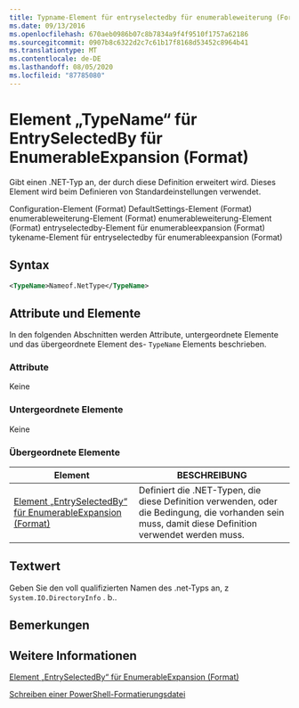```yaml
---
title: Typname-Element für entryselectedby für enumerableweiterung (Format) | Microsoft-Dokumentation
ms.date: 09/13/2016
ms.openlocfilehash: 670aeb0986b07c8b7834a9f4f9510f1757a62186
ms.sourcegitcommit: 0907b8c6322d2c7c61b17f8168d53452c8964b41
ms.translationtype: MT
ms.contentlocale: de-DE
ms.lasthandoff: 08/05/2020
ms.locfileid: "87785080"
---
```

# <a name="typename-element-for-entryselectedby-for-enumerableexpansion-format"></a>Element „TypeName“ für EntrySelectedBy für EnumerableExpansion (Format)

Gibt einen .NET-Typ an, der durch diese Definition erweitert wird. Dieses Element wird beim Definieren von Standardeinstellungen verwendet.

Configuration-Element (Format) DefaultSettings-Element (Format) enumerableweiterung-Element (Format) enumerableweiterung-Element (Format) entryselectedby-Element für enumerableexpansion (Format) tykename-Element für entryselectedby für enumerableexpansion (Format)

## <a name="syntax"></a>Syntax

```xml
<TypeName>Nameof.NetType</TypeName>

```

## <a name="attributes-and-elements"></a>Attribute und Elemente

In den folgenden Abschnitten werden Attribute, untergeordnete Elemente und das übergeordnete Element des- `TypeName` Elements beschrieben.

### <a name="attributes"></a>Attribute

Keine

### <a name="child-elements"></a>Untergeordnete Elemente

Keine

### <a name="parent-elements"></a>Übergeordnete Elemente

|Element|BESCHREIBUNG|
|-------------|-----------------|
|[Element „EntrySelectedBy“ für EnumerableExpansion (Format)](./entryselectedby-element-for-enumerableexpansion-format.md)|Definiert die .NET-Typen, die diese Definition verwenden, oder die Bedingung, die vorhanden sein muss, damit diese Definition verwendet werden muss.|

## <a name="text-value"></a>Textwert

Geben Sie den voll qualifizierten Namen des .net-Typs an, z `System.IO.DirectoryInfo` . b..

## <a name="remarks"></a>Bemerkungen

## <a name="see-also"></a>Weitere Informationen

[Element „EntrySelectedBy“ für EnumerableExpansion (Format)](./entryselectedby-element-for-enumerableexpansion-format.md)

[Schreiben einer PowerShell-Formatierungsdatei](./writing-a-powershell-formatting-file.md)
